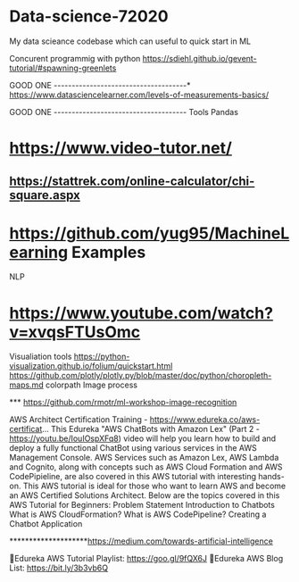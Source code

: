 # Data-science-72020
My data scieance codebase which can useful to quick start in ML

Concurent programmig with python 
https://sdiehl.github.io/gevent-tutorial/#spawning-greenlets

GOOD ONE -------------------------------------*
https://www.datasciencelearner.com/levels-of-measurements-basics/

GOOD ONE -------------------------------------
Tools 
Pandas
# https://www.video-tutor.net/

## https://stattrek.com/online-calculator/chi-square.aspx


# https://github.com/yug95/MachineLearning Examples 

NLP 
# https://www.youtube.com/watch?v=xvqsFTUsOmc

Visualiation tools 
https://python-visualization.github.io/folium/quickstart.html
https://github.com/plotly/plotly.py/blob/master/doc/python/choropleth-maps.md colorpath 
Image process 

*** https://github.com/rmotr/ml-workshop-image-recognition

AWS Architect Certification Training - https://www.edureka.co/aws-certificat...
This Edureka "AWS ChatBots with Amazon Lex" (Part 2 - https://youtu.be/IouIOspXFq8) video will help you learn how to build and deploy a fully functional ChatBot using various services in the AWS Management Console. AWS Services such as Amazon Lex, AWS Lambda and Cognito, along with concepts such as AWS Cloud Formation and AWS CodePipieline, are also covered in this AWS tutorial with interesting hands-on. This AWS tutorial is ideal for those who want to learn AWS and become an AWS Certified Solutions Architect. 
Below are the topics covered in this AWS Tutorial for Beginners:
Problem Statement
Introduction to Chatbots
What is AWS CloudFormation?
What is AWS CodePipeline?
Creating a Chatbot Application   




********************https://medium.com/towards-artificial-intelligence

🔹Edureka AWS Tutorial Playlist: https://goo.gl/9fQX6J
🔹Edureka AWS Blog List: https://bit.ly/3b3vb6Q

